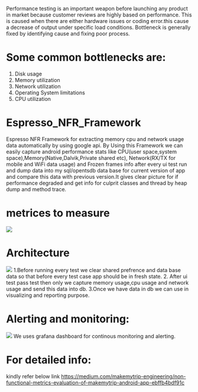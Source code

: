 Performance testing is an important weapon before launching any product in market because customer reviews are highly based on performance. 
This is caused when there are either hardware issues or coding error.this cause a decrease of output under specific load conditions. Bottleneck is generally fixed by identifying cause and fixing poor process.

# Some common bottlenecks are:
1. Disk usage
2. Memory utilization
3. Network utilization
4. Operating System limitations
5. CPU utilization

# Espresso_NFR_Framework
Espresso NFR Framework for extracting memory cpu and network usage data automatically by using google api.
By Using this Framework we can easily capture android performance stats like CPU(user space,system space),Memory(Native,Dalvik,Private shared etc),
Network(RX/TX for mobile and WiFi data usage) and Frozen frames info after every ui test run and 
dump data into my sql/opentsdb data base for  current version of app and compare this data with previous version.It gives clear picture for if performance
degraded and get info for culprit classes and thread by heap dump and method trace.

# metrices to measure
![](https://github.com/Vishvnath96/Android-Espresso-PerformanceTest-Framework/blob/master/mem.png)

# Architecture
![](https://github.com/Vishvnath96/Android-Espresso-PerformanceTest-Framework/blob/master/Android.png)
1.Before running every test we clear shared prefrence and data base data so that before every test case app should be in fresh state.
2. After ui test pass test then only we capture memory usage,cpu usage and network usage and send this data into db.
3.Once we have data in db we can use in visualizing and reporting purpose.


# Alerting and monitoring:
![](https://github.com/Vishvnath96/Android-Espresso-PerformanceTest-Framework/blob/master/memoryStats.png)
We uses grafana dashboard for continous monitoring and alerting.
# For detailed info:
kindly refer below link
https://medium.com/makemytrip-engineering/non-functional-metrics-evaluation-of-makemytrip-android-app-ebffb4bdf91c



